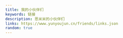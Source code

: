 ```yaml
---
title: 我的小伙伴们
keywords: 链接
description: 思米米的小伙伴们
links: https://www.yunyoujun.cn/friends/links.json
random: true
---
```


<YunLinks :links="frontmatter.links" :random="frontmatter.random" />
